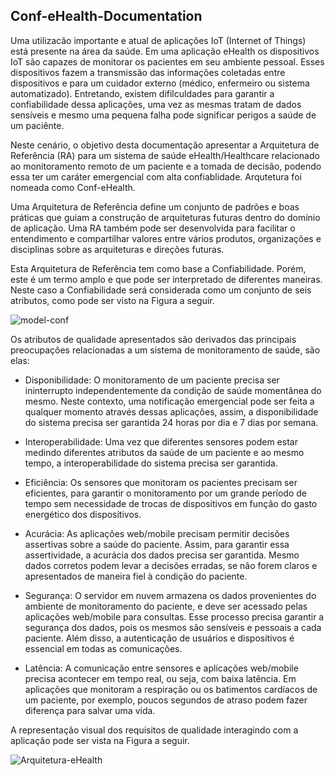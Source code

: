 ## Conf-eHealth-Documentation

Uma utilizacão importante e atual de aplicações IoT (Internet of Things) está presente na área da saúde. Em uma aplicação eHealth os dispositivos IoT são capazes de monitorar os pacientes em seu ambiente pessoal. Esses dispositivos fazem a transmissão das informações coletadas entre dispositivos e para um cuidador externo (médico, enfermeiro ou sistema automatizado). Entretando, existem difilculdades para garantir a confiabilidade dessa aplicações, uma vez as mesmas tratam de dados sensíveis e mesmo uma pequena falha pode significar perigos a saúde de um paciênte. 

Neste cenário, o objetivo desta documentação apresentar a Arquitetura de Referência (RA) para um sistema de saúde eHealth/Healthcare relacionado ao monitoramento remoto de um paciente e a tomada de decisão, podendo essa ter um caráter emergencial com alta confiablidade. Arqutetura foi nomeada como Conf-eHealth.

Uma Arquitetura de Referência define um conjunto de padrões e boas práticas que guiam a construção de arquiteturas futuras dentro do domínio de aplicação. Uma RA também pode ser desenvolvida para facilitar o entendimento e compartilhar valores entre vários produtos, organizações e disciplinas sobre as arquiteturas e direções futuras.

Esta Arquitetura de Referência tem como base a Confiabilidade. Porém, este é um termo amplo e que pode ser interpretado de diferentes maneiras. Neste caso a Confiabilidade será considerada como um conjunto de seis atributos, como pode ser visto na Figura a seguir.

![model-conf](https://github.com/Bwenkoi/Conf-eHealth-Documentation/assets/28735848/341647db-067e-4cd2-8fa3-b7b0f4cea24c)

Os atributos de qualidade apresentados são derivados das principais preocupações relacionadas a um sistema de monitoramento de saúde, são elas:

* Disponibilidade: O monitoramento de um paciente precisa ser ininterrupto independentemente da condição de saúde momentânea do mesmo. Neste contexto, uma notificação emergencial pode ser feita a qualquer momento através dessas aplicações, assim, a disponibilidade do sistema precisa ser garantida 24 horas por dia e 7 dias por semana.

* Interoperabilidade: Uma vez que diferentes sensores podem estar medindo diferentes atributos da saúde de um paciente e ao mesmo tempo, a interoperabilidade do sistema precisa ser garantida.
* Eficiência: Os sensores que monitoram os pacientes precisam ser eficientes, para garantir o monitoramento por um grande período de tempo sem necessidade de trocas de dispositivos em função do gasto energético dos dispositivos. 
* Acurácia: As aplicações web/mobile precisam permitir decisões assertivas sobre a saúde do paciente. Assim, para garantir essa assertividade, a acurácia dos dados precisa ser garantida. Mesmo dados corretos podem levar a decisões erradas, se não forem claros e apresentados de maneira fiel à condição do paciente.
* Segurança: O servidor em nuvem armazena os dados provenientes do ambiente de monitoramento do paciente, e deve ser acessado pelas aplicações web/mobile para consultas. Esse processo precisa garantir a segurança dos dados, pois os mesmos são sensíveis e pessoais a cada paciente. Além disso, a autenticação de usuários e dispositivos é essencial em todas as comunicações.
* Latência: A comunicação entre sensores e aplicações web/mobile precisa acontecer em tempo real, ou seja, com baixa latência. Em aplicações que monitoram a respiração ou os batimentos cardíacos de um paciente, por exemplo, poucos segundos de atraso podem fazer diferença para salvar uma vida.

A representação visual dos requisitos de qualidade interagindo com a aplicação pode ser vista na Figura a seguir.

![Arquitetura-eHealth](https://github.com/Bwenkoi/Conf-eHealth-Documentation/assets/28735848/004bfced-b52d-4b68-885e-94482ff590e1)


